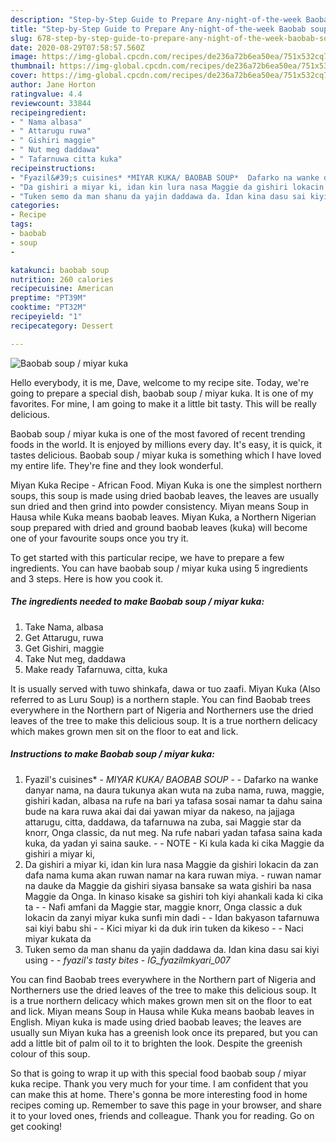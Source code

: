 ```yaml
---
description: "Step-by-Step Guide to Prepare Any-night-of-the-week Baobab soup / miyar kuka"
title: "Step-by-Step Guide to Prepare Any-night-of-the-week Baobab soup / miyar kuka"
slug: 678-step-by-step-guide-to-prepare-any-night-of-the-week-baobab-soup-miyar-kuka
date: 2020-08-29T07:58:57.560Z
image: https://img-global.cpcdn.com/recipes/de236a72b6ea50ea/751x532cq70/baobab-soup-miyar-kuka-recipe-main-photo.jpg
thumbnail: https://img-global.cpcdn.com/recipes/de236a72b6ea50ea/751x532cq70/baobab-soup-miyar-kuka-recipe-main-photo.jpg
cover: https://img-global.cpcdn.com/recipes/de236a72b6ea50ea/751x532cq70/baobab-soup-miyar-kuka-recipe-main-photo.jpg
author: Jane Horton
ratingvalue: 4.4
reviewcount: 33844
recipeingredient:
- " Nama albasa"
- " Attarugu ruwa"
- " Gishiri maggie"
- " Nut meg daddawa"
- " Tafarnuwa citta kuka"
recipeinstructions:
- "Fyazil&#39;s cuisines* *MIYAR KUKA/ BAOBAB SOUP*  Dafarko na wanke danyar nama, na daura tukunya akan wuta na zuba nama, ruwa, maggie, gishiri kadan, albasa na rufe na bari ya tafasa sosai namar ta dahu saina bude na kara ruwa akai dai dai yawan miyar da nakeso, na jajjaga attarugu, citta, daddawa, da tafarnuwa na zuba, sai Maggie star da knorr, Onga classic, da nut meg. Na rufe nabari yadan tafasa saina kada kuka, da yadan yi saina sauke.  NOTE Ki kula kada ki cika Maggie da gishiri a miyar ki,"
- "Da gishiri a miyar ki, idan kin lura nasa Maggie da gishiri lokacin da zan dafa nama kuma akan ruwan namar na kara ruwan miya.  ruwan namar na dauke da Maggie da gishiri siyasa bansake sa wata gishiri ba nasa Maggie da Onga. In kinaso kisake sa gishiri toh kiyi ahankali kada ki cika ta  Nafi amfani da Maggie star, maggie knorr, Onga classic a duk lokacin da zanyi miyar kuka sunfi min dadi  Idan bakyason tafarnuwa sai kiyi babu shi  Kici miyar ki da duk irin tuken da kikeso  Naci miyar kukata da"
- "Tuken semo da man shanu da yajin daddawa da. Idan kina dasu sai kiyi using  *fyazil&#39;s tasty bites* *IG_fyazilmkyari_007*"
categories:
- Recipe
tags:
- baobab
- soup
- 

katakunci: baobab soup  
nutrition: 260 calories
recipecuisine: American
preptime: "PT39M"
cooktime: "PT32M"
recipeyield: "1"
recipecategory: Dessert

---
```



![Baobab soup / miyar kuka](https://img-global.cpcdn.com/recipes/de236a72b6ea50ea/751x532cq70/baobab-soup-miyar-kuka-recipe-main-photo.jpg)

Hello everybody, it is me, Dave, welcome to my recipe site. Today, we're going to prepare a special dish, baobab soup / miyar kuka. It is one of my favorites. For mine, I am going to make it a little bit tasty. This will be really delicious.

Baobab soup / miyar kuka is one of the most favored of recent trending foods in the world. It is enjoyed by millions every day. It's easy, it is quick, it tastes delicious. Baobab soup / miyar kuka is something which I have loved my entire life. They're fine and they look wonderful.

Miyan Kuka Recipe - African Food. Miyan Kuka is one the simplest northern soups, this soup is made using dried baobab leaves, the leaves are usually sun dried and then grind into powder consistency. Miyan means Soup in Hausa while Kuka means baobab leaves. Miyan Kuka, a Northern Nigerian soup prepared with dried and ground baobab leaves (kuka) will become one of your favourite soups once you try it.


To get started with this particular recipe, we have to prepare a few ingredients. You can have baobab soup / miyar kuka using 5 ingredients and 3 steps. Here is how you cook it.

<!--inarticleads1-->

##### The ingredients needed to make Baobab soup / miyar kuka:

1. Take  Nama, albasa
1. Get  Attarugu, ruwa
1. Get  Gishiri, maggie
1. Take  Nut meg, daddawa
1. Make ready  Tafarnuwa, citta, kuka


It is usually served with tuwo shinkafa, dawa or tuo zaafi. Miyan Kuka (Also referred to as Luru Soup) is a northern staple. You can find Baobab trees everywhere in the Northern part of Nigeria and Northerners use the dried leaves of the tree to make this delicious soup. It is a true northern delicacy which makes grown men sit on the floor to eat and lick. 

<!--inarticleads2-->

##### Instructions to make Baobab soup / miyar kuka:

1. Fyazil&#39;s cuisines* - *MIYAR KUKA/ BAOBAB SOUP* -  - Dafarko na wanke danyar nama, na daura tukunya akan wuta na zuba nama, ruwa, maggie, gishiri kadan, albasa na rufe na bari ya tafasa sosai namar ta dahu saina bude na kara ruwa akai dai dai yawan miyar da nakeso, na jajjaga attarugu, citta, daddawa, da tafarnuwa na zuba, sai Maggie star da knorr, Onga classic, da nut meg. Na rufe nabari yadan tafasa saina kada kuka, da yadan yi saina sauke. -  - NOTE - Ki kula kada ki cika Maggie da gishiri a miyar ki,
1. Da gishiri a miyar ki, idan kin lura nasa Maggie da gishiri lokacin da zan dafa nama kuma akan ruwan namar na kara ruwan miya. -  ruwan namar na dauke da Maggie da gishiri siyasa bansake sa wata gishiri ba nasa Maggie da Onga. In kinaso kisake sa gishiri toh kiyi ahankali kada ki cika ta -  - Nafi amfani da Maggie star, maggie knorr, Onga classic a duk lokacin da zanyi miyar kuka sunfi min dadi -  - Idan bakyason tafarnuwa sai kiyi babu shi -  - Kici miyar ki da duk irin tuken da kikeso -  - Naci miyar kukata da
1. Tuken semo da man shanu da yajin daddawa da. Idan kina dasu sai kiyi using -  - *fyazil&#39;s tasty bites* - *IG_fyazilmkyari_007*


You can find Baobab trees everywhere in the Northern part of Nigeria and Northerners use the dried leaves of the tree to make this delicious soup. It is a true northern delicacy which makes grown men sit on the floor to eat and lick. Miyan means Soup in Hausa while Kuka means baobab leaves in English. Miyan kuka is made using dried baobab leaves; the leaves are usually sun Miyan kuka has a greenish look once its prepared, but you can add a little bit of palm oil to it to brighten the look. Despite the greenish colour of this soup. 

So that is going to wrap it up with this special food baobab soup / miyar kuka recipe. Thank you very much for your time. I am confident that you can make this at home. There's gonna be more interesting food in home recipes coming up. Remember to save this page in your browser, and share it to your loved ones, friends and colleague. Thank you for reading. Go on get cooking!
